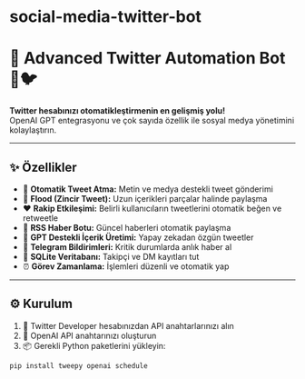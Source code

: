 # social-media-twitter-bot

# 🚀 Advanced Twitter Automation Bot 🤖🐦

**Twitter hesabınızı otomatikleştirmenin en gelişmiş yolu!**  
OpenAI GPT entegrasyonu ve çok sayıda özellik ile sosyal medya yönetimini kolaylaştırın.

---

## ✨ Özellikler

- 🐤 **Otomatik Tweet Atma:** Metin ve medya destekli tweet gönderimi  
- 🔗 **Flood (Zincir Tweet):** Uzun içerikleri parçalar halinde paylaşma  
- ❤️ **Rakip Etkileşimi:** Belirli kullanıcıların tweetlerini otomatik beğen ve retweetle  
- 📰 **RSS Haber Botu:** Güncel haberleri otomatik paylaşma  
- 🤖 **GPT Destekli İçerik Üretimi:** Yapay zekadan özgün tweetler  
- 📲 **Telegram Bildirimleri:** Kritik durumlarda anlık haber al  
- 💾 **SQLite Veritabanı:** Takipçi ve DM kayıtları tut  
- ⏰ **Görev Zamanlama:** İşlemleri düzenli ve otomatik yap

---

## ⚙️ Kurulum

1. 🔑 Twitter Developer hesabınızdan API anahtarlarınızı alın  
2. 🤖 OpenAI API anahtarınızı oluşturun  
3. 📦 Gerekli Python paketlerini yükleyin:

```bash
pip install tweepy openai schedule

